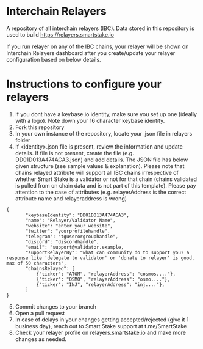 # Interchain Relayers

A repository of all interchain relayers (IBC). Data stored in this repository is used to build https://relayers.smartstake.io

If you run relayer on any of the IBC chains, your relayer will be shown on Interchain Relayers dashboard after you create/update your relayer configuration based on below details.


# Instructions to configure your relayers

 1. If you dont have a keybase.io identity, make sure you set up one (ideally with a logo). Note down your 16 character keybase identity.
 2. Fork this repository
 3. In your own instance of the repository, locate your <identity>.json file in relayers folder
 4. If &lt;identity&gt;.json file is present, review the information and update details. If file is not present, create the file (e.g. DD01D013A474ACA3.json) and add details. The JSON file has below given structure (see sample values & explanation). Please note that chains relayed attribute will support all IBC chains irrespective of whether Smart Stake is a validator or not for that chain (chains validated is pulled from on chain data and is not part of this template). Please pay attention to the case of attributes (e.g. relayerAddress is the correct attribute name and relayeraddress is wrong)
 ```   
 {
    	"keybaseIdentity": "DD01D013A474ACA3",
    	"name": "Relayer/Validator Name",
    	"website": "enter your website",
    	"twitter": "yourprofilehandle",
    	"telegram": "tguserorgrouphandle",
    	"discord": "discordhandle",
    	"email": "support@validator.example,
    	"supportRelayerBy": "what can community do to support you? a response like 'delegate to validator' or 'donate to relayer' is good. max of 50 characters",
    	"chainsRelayed": [
    		{"ticker": "ATOM", "relayerAddress": "cosmos...."},
    		{"ticker": "OSMO", "relayerAddress": "osmo...."},
    		{"ticker": "INJ", "relayerAddress": "inj...."},
    	]
 }
 ```
 5. Commit changes to your branch
 6. Open a pull request
 7. In case of delays in your changes getting accepted/rejected (give it 1 business day), reach out to Smart Stake support at t.me/SmartStake
 8. Check your relayer profile on relayers.smartstake.io and make more changes as needed.
 
